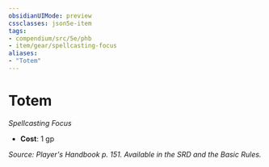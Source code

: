 ```yaml
---
obsidianUIMode: preview
cssclasses: json5e-item
tags:
- compendium/src/5e/phb
- item/gear/spellcasting-focus
aliases: 
- "Totem"
---
```

# Totem
*Spellcasting Focus*  

- **Cost**: 1 gp

*Source: Player's Handbook p. 151. Available in the SRD and the Basic Rules.*